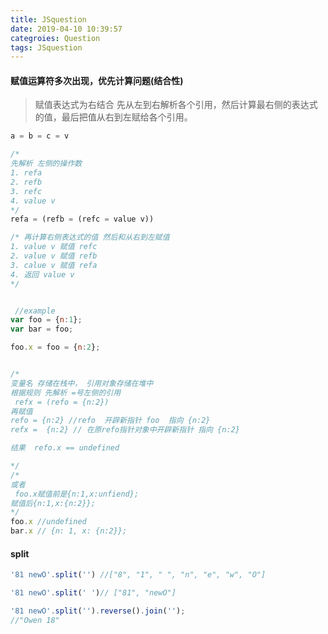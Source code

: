 ```yaml
---
title: JSquestion
date: 2019-04-10 10:39:57
categroies: Question
tags: JSquestion
---
```


#### 赋值运算符多次出现，优先计算问题(结合性)
> 赋值表达式为右结合
> 先从左到右解析各个引用，然后计算最右侧的表达式的值，最后把值从右到左赋给各个引用。
```javascript
a = b = c = v

/*
先解析 左侧的操作数
1. refa
2. refb
3. refc
4. value v
*/
refa = (refb = (refc = value v))

/* 再计算右侧表达式的值 然后和从右到左赋值
1. value v 赋值 refc
2. value v 赋值 refb
3. calue v 赋值 refa
4. 返回 value v
*/


 //example
var foo = {n:1};
var bar = foo;

foo.x = foo = {n:2};


/* 
变量名 存储在栈中， 引用对象存储在堆中
根据规则 先解析 =号左侧的引用 
 refx = (refo = {n:2})
再赋值
refo = {n:2} //refo  开辟新指针 foo  指向 {n:2} 
refx =  {n:2} // 在原refo指针对象中开辟新指针 指向 {n:2}

结果  refo.x == undefined

*/
/* 
或者
 foo.x赋值前是{n:1,x:unfiend};
赋值后{n:1,x:{n:2}};
*/
foo.x //undefined
bar.x // {n: 1, x: {n:2}};
```

#### split

```javascript
'81 newO'.split('') //["8", "1", " ", "n", "e", "w", "O"] 

'81 newO'.split(' ')// ["81", "newO"]

'81 newO'.split('').reverse().join('');
//"Owen 18"

